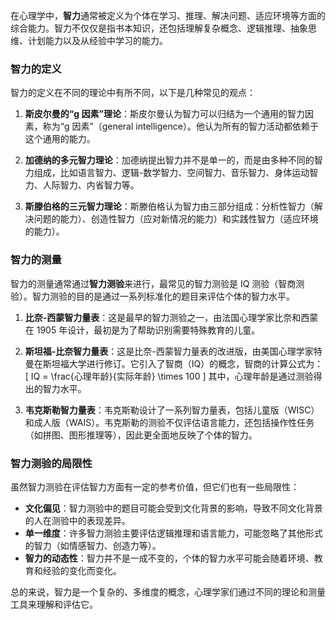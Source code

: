 在心理学中，**智力**通常被定义为个体在学习、推理、解决问题、适应环境等方面的综合能力。智力不仅仅是指书本知识，还包括理解复杂概念、逻辑推理、抽象思维、计划能力以及从经验中学习的能力。

### 智力的定义

智力的定义在不同的理论中有所不同，以下是几种常见的观点：

1. **斯皮尔曼的“g 因素”理论**：斯皮尔曼认为智力可以归结为一个通用的智力因素，称为“g 因素”（general intelligence）。他认为所有的智力活动都依赖于这个通用的能力。

2. **加德纳的多元智力理论**：加德纳提出智力并不是单一的，而是由多种不同的智力组成，比如语言智力、逻辑-数学智力、空间智力、音乐智力、身体运动智力、人际智力、内省智力等。

3. **斯滕伯格的三元智力理论**：斯滕伯格认为智力由三部分组成：分析性智力（解决问题的能力）、创造性智力（应对新情况的能力）和实践性智力（适应环境的能力）。

### 智力的测量

智力的测量通常通过**智力测验**来进行，最常见的智力测验是 IQ 测验（智商测验）。智力测验的目的是通过一系列标准化的题目来评估个体的智力水平。

1. **比奈-西蒙智力量表**：这是最早的智力测验之一，由法国心理学家比奈和西蒙在 1905 年设计，最初是为了帮助识别需要特殊教育的儿童。

2. **斯坦福-比奈智力量表**：这是比奈-西蒙智力量表的改进版，由美国心理学家特曼在斯坦福大学进行修订。它引入了智商（IQ）的概念，智商的计算公式为：  
   \[
   IQ = \frac{心理年龄}{实际年龄} \times 100
   \]
   其中，心理年龄是通过测验得出的智力水平。

3. **韦克斯勒智力量表**：韦克斯勒设计了一系列智力量表，包括儿童版（WISC）和成人版（WAIS）。韦克斯勒的测验不仅评估语言能力，还包括操作性任务（如拼图、图形推理等），因此更全面地反映了个体的智力。

### 智力测验的局限性

虽然智力测验在评估智力方面有一定的参考价值，但它们也有一些局限性：

- **文化偏见**：智力测验中的题目可能会受到文化背景的影响，导致不同文化背景的人在测验中的表现差异。
- **单一维度**：许多智力测验主要评估逻辑推理和语言能力，可能忽略了其他形式的智力（如情感智力、创造力等）。
- **智力的动态性**：智力并不是一成不变的，个体的智力水平可能会随着环境、教育和经验的变化而变化。

总的来说，智力是一个复杂的、多维度的概念，心理学家们通过不同的理论和测量工具来理解和评估它。

